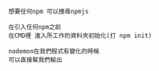 

```
想要任何npm 可以搜尋npmjs
```


```
在引入任何npm之前
在CMD裡 進入所工作的資料夾初始化(打 npm init)

```


```
nodemon在我們程式有變化的時候
可以直接幫我們輸出
```